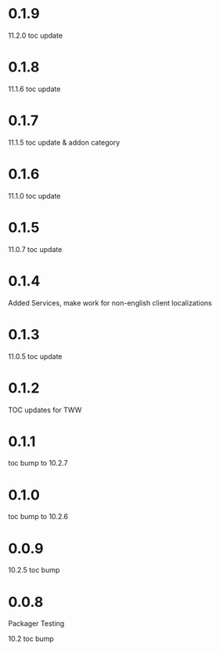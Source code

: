 # 0.1.9

11.2.0 toc update

# 0.1.8

11.1.6 toc update

# 0.1.7

11.1.5 toc update & addon category

# 0.1.6

11.1.0 toc update

# 0.1.5

11.0.7 toc update

# 0.1.4

Added Services, make work for non-english client localizations

# 0.1.3

11.0.5 toc update

# 0.1.2

TOC updates for TWW

# 0.1.1

toc bump to 10.2.7

# 0.1.0

toc bump to 10.2.6

# 0.0.9

10.2.5 toc bump

# 0.0.8

Packager Testing

10.2 toc bump